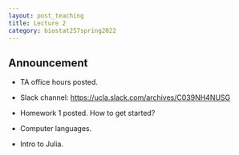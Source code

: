 ```yaml
---
layout: post_teaching
title: Lecture 2
category: biostat257spring2022
---
```


## Announcement

* TA office hours posted.  

* Slack channel: <https://ucla.slack.com/archives/C039NH4NUSG>

* Homework 1 posted. How to get started?

* Computer languages.

* Intro to Julia.
